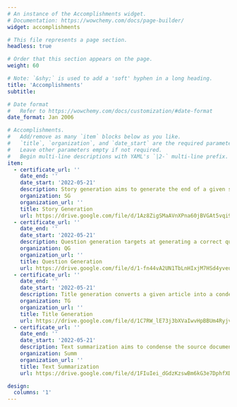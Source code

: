 ```yaml
---
# An instance of the Accomplishments widget.
# Documentation: https://wowchemy.com/docs/page-builder/
widget: accomplishments

# This file represents a page section.
headless: true

# Order that this section appears on the page.
weight: 60

# Note: `&shy;` is used to add a 'soft' hyphen in a long heading.
title: 'Accomplishments'
subtitle:

# Date format
#   Refer to https://wowchemy.com/docs/customization/#date-format
date_format: Jan 2006

# Accomplishments.
#   Add/remove as many `item` blocks below as you like.
#   `title`, `organization`, and `date_start` are the required parameters.
#   Leave other parameters empty if not required.
#   Begin multi-line descriptions with YAML's `|2-` multi-line prefix.
item:
  - certificate_url: ''
    date_end: ''
    date_start: '2022-05-21'
    description: Story generation aims to generate the end of a given story context, which requires the model to understand the story context and generate a reasonable and fluent ending.
    organization: SG
    organization_url: ''
    title: Story Generation
    url: https://drive.google.com/file/d/1Az8ZigSMaAVnXPna60jBVGAt5vqi901g/view?usp=sharing
  - certificate_url: ''
    date_end: ''
    date_start: '2022-05-21'
    description: Question generation targets at generating a correct question for a given passage and its answer. For the same passage with different answers, the system should be able to generate different questions.
    organization: QG
    organization_url: ''
    title: Question Generation
    url: https://drive.google.com/file/d/1-fn44vA2UN1TbLnHIxjM7HSd4yveu9Of/view?usp=sharing
  - certificate_url: ''
    date_end: ''
    date_start: '2022-05-21'
    description: Title generation converts a given article into a condensed sentence while preserving its main idea. The title should be faithful to the original document and encourage users to read the news at the same time.
    organization: TG
    organization_url: ''
    title: Title Generation
    url: https://drive.google.com/file/d/1C7RW_lE73j3bXVaIwvHpBBUm4Ryjv5qT/view?usp=sharing
  - certificate_url: ''
    date_end: ''
    date_start: '2022-05-21'
    description: Text summarization aims to condense the source document into a coherent, concise, and fluent summary. It is similar to title generation but the output of text summarization is relatively longer.
    organization: Summ
    organization_url: ''
    title: Text Summarization
    url: https://drive.google.com/file/d/1FIuIei_dGdzKzswBm6kG3e7DphfXDOOj/view?usp=sharing

design:
  columns: '1'
---
```

